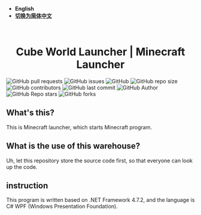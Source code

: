 - **English**
- [**切换为简体中文**](https://github.com/mcxiangdong/CubeWorldLauncher/blob/main/README.md)

﻿<h1 align="center">Cube World Launcher | Minecraft Launcher</h1>

![GitHub pull requests](https://img.shields.io/github/issues-pr/mcxiangdong/CubeWorldLauncher?label=Pull%20Requests&style=flat-square)
![GitHub issues](https://img.shields.io/github/issues/mcxiangdong/CubeWorldLauncher?label=Issues&style=flat-square)
![GitHub](https://img.shields.io/github/license/mcxiangdong/CubeWorldLauncher?label=License&style=flat-square)
![GitHub repo size](https://img.shields.io/github/repo-size/mcxiangdong/CubeWorldLauncher?label=Repository%20Size&style=flat-square)
![GitHub contributors](https://img.shields.io/github/contributors/mcxiangdong/CubeWorldLauncher?label=Contributors&style=flat-square)
![GitHub last commit](https://img.shields.io/github/last-commit/mcxiangdong/CubeWorldLauncher?label=Last%20commit&style=flat-square)
![GitHub Author](https://img.shields.io/badge/Author-mcxiangdong-blue?style=flat-square)
![GitHub Repo stars](https://img.shields.io/github/stars/mcxiangdong/CubeWorldLauncher?label=Stars&style=flat-square)
![GitHub forks](https://img.shields.io/github/forks/mcxiangdong/CubeWorldLauncher?label=Forks&style=flat-square)

## What's this?
This is Minecraft launcher, which starts Minecraft program.

## What is the use of this warehouse?
Uh, let this repository store the source code first, so that everyone can look up the code.

## instruction
This program is written based on .NET Framework 4.7.2, and the language is C# WPF (Windows Presentation Foundation).


